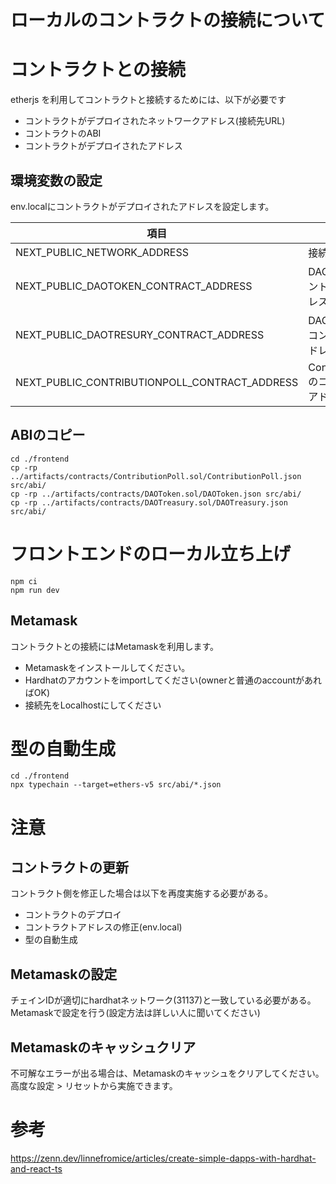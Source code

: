 

# ローカルのコントラクトの接続について

# コントラクトとの接続
etherjs を利用してコントラクトと接続するためには、以下が必要です

* コントラクトがデプロイされたネットワークアドレス(接続先URL)
* コントラクトのABI
* コントラクトがデプロイされたアドレス

## 環境変数の設定
env.localにコントラクトがデプロイされたアドレスを設定します。  

|項目|内容|
|---|---|
|NEXT_PUBLIC_NETWORK_ADDRESS|接続先URL|
|NEXT_PUBLIC_DAOTOKEN_CONTRACT_ADDRESS|DAOTokenのコントラクトアドレス|
|NEXT_PUBLIC_DAOTRESURY_CONTRACT_ADDRESS|DAOTresuryのコントラクトアドレス|
|NEXT_PUBLIC_CONTRIBUTIONPOLL_CONTRACT_ADDRESS|ContributionPollのコントラクトアドレス|
## ABIのコピー
```
cd ./frontend
cp -rp ../artifacts/contracts/ContributionPoll.sol/ContributionPoll.json src/abi/
cp -rp ../artifacts/contracts/DAOToken.sol/DAOToken.json src/abi/
cp -rp ../artifacts/contracts/DAOTreasury.sol/DAOTreasury.json src/abi/
```

# フロントエンドのローカル立ち上げ

```
npm ci
npm run dev
```

## Metamask
コントラクトとの接続にはMetamaskを利用します。

* Metamaskをインストールしてください。
* Hardhatのアカウントをimportしてください(ownerと普通のaccountがあればOK)
* 接続先をLocalhostにしてください



# 型の自動生成

```
cd ./frontend
npx typechain --target=ethers-v5 src/abi/*.json
```

# 注意
## コントラクトの更新
コントラクト側を修正した場合は以下を再度実施する必要がある。
* コントラクトのデプロイ
* コントラクトアドレスの修正(env.local)
* 型の自動生成

## Metamaskの設定
チェインIDが適切にhardhatネットワーク(31137)と一致している必要がある。
Metamaskで設定を行う(設定方法は詳しい人に聞いてください)

## Metamaskのキャッシュクリア
不可解なエラーが出る場合は、Metamaskのキャッシュをクリアしてください。
高度な設定 > リセットから実施できます。
# 参考
https://zenn.dev/linnefromice/articles/create-simple-dapps-with-hardhat-and-react-ts